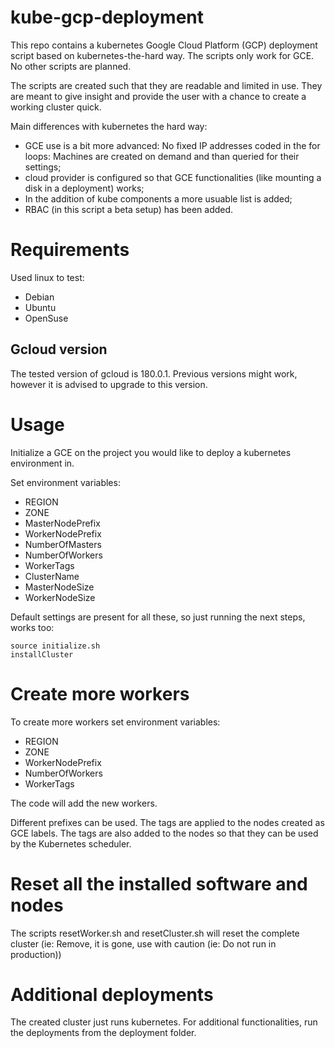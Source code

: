 # kube-gcp-deployment

This repo contains a kubernetes Google Cloud Platform (GCP) deployment script based on kubernetes-the-hard way. The scripts only work for GCE. No other scripts are planned.

The scripts are created such that they are readable and limited in use. They are meant to give insight and provide the user with a chance to create a working cluster quick.

Main differences with kubernetes the hard way:

* GCE use is a bit more advanced: No fixed IP addresses coded in the for loops: Machines are created on demand and than queried for their settings;
* cloud provider is configured so that GCE functionalities (like mounting a disk in a deployment) works;
* In the addition of kube components a more usuable list is added;
* RBAC (in this script a beta setup) has been added.

# Requirements

Used linux to test:
* Debian
* Ubuntu
* OpenSuse

## Gcloud version

The tested version of gcloud is 180.0.1. Previous versions might work, however it is advised to upgrade to this version.

# Usage

Initialize a GCE on the project you would like to deploy a kubernetes environment in.

Set environment variables:

* REGION
* ZONE
* MasterNodePrefix
* WorkerNodePrefix
* NumberOfMasters
* NumberOfWorkers
* WorkerTags
* ClusterName
* MasterNodeSize
* WorkerNodeSize

Default settings are present for all these, so just running the next steps, works too:

    source initialize.sh
    installCluster

# Create more workers

To create more workers set environment variables:

* REGION
* ZONE
* WorkerNodePrefix
* NumberOfWorkers
* WorkerTags

The code will add the new workers.

Different prefixes can be used. The tags are applied to the nodes created as GCE labels. The tags are also added to the nodes so that they can be used by the Kubernetes scheduler.

# Reset all the installed software and nodes

The scripts resetWorker.sh and resetCluster.sh will reset the complete cluster (ie: Remove, it is gone, use with caution (ie: Do not run in production))

# Additional deployments

The created cluster just runs kubernetes.
For additional functionalities, run the deployments from the deployment folder.

